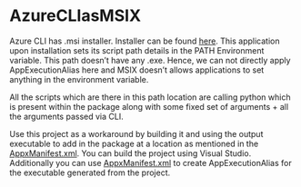 # AzureCLIasMSIX

Azure CLI has .msi installer. Installer can be found [here](https://learn.microsoft.com/en-us/cli/azure/install-azure-cli-windows?tabs=azure-cli). This application upon installation sets its script path details in the PATH Environment variable. This path doesn’t have any .exe. Hence, we can not directly apply AppExecutionAlias here and MSIX doesn’t allows applications to set anything in the environment variable. 

All the scripts which are there in this path location are calling python which is present within the package along with some fixed set of arguments + all the arguments passed via CLI.

Use this project as a workaround by building it and using the output executable to add in the package at a location as mentioned in the [AppxManifest.xml](https://github.com/ravishroshanms/AzureCLIasMSIX/AppxManifest.xml). You can build the project using Visual Studio. Additionally you can use [AppxManifest.xml](https://github.com/ravishroshanms/AzureCLIasMSIX/AppxManifest.xml) to create AppExecutionAlias for the executable generated from the project.


